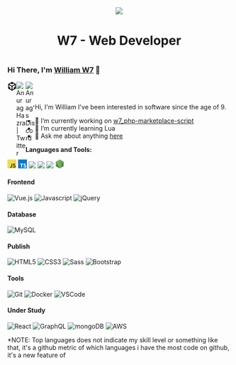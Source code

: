 <div align="center">
  <img height="100" src="https://i.hizliresim.com/E09RSs.png">
  <h1>W7 - Web Developer</h1>
</div>

#



### Hi There, I'm [William W7](https://github.com/williamw7) 🦾

<a href="https://codesandbox.io">
  <img align="left" alt="Anurag Hazra | CodeSandbox" width="20px" src="https://raw.githubusercontent.com/anuraghazra/anuraghazra/master/assets/codesandbox.svg" />
</a>
<a href="https://twitter.com/w7">
  <img align="left" alt="Anurag Hazra | Twitter" width="21px" src="https://raw.githubusercontent.com/anuraghazra/anuraghazra/master/assets/twitter.svg" />
</a>
<a href="discord.gg/8e9X5S3Pyg">
  <img align="left" alt="Anurag's Discord" width="21px" src="https://raw.githubusercontent.com/anuraghazra/anuraghazra/master/assets/discord-round.svg" />
</a>

<br />
<br />

Hi, I'm William I've been interested in software since the age of 9.

- 🔭 I’m currently working on [w7_php-marketplace-script](https://github.com/williamw7/w7_php-marketplace-script)
- 🌱 I’m currently learning Lua
- 💬 Ask me about anything [here](https://github.com/williamw7/williamw7/issues)

**Languages and Tools:**  

<code><img height="20" src="https://raw.githubusercontent.com/github/explore/80688e429a7d4ef2fca1e82350fe8e3517d3494d/topics/javascript/javascript.png"></code>
<code><img height="20" src="https://raw.githubusercontent.com/github/explore/80688e429a7d4ef2fca1e82350fe8e3517d3494d/topics/typescript/typescript.png"></code>
<code><img height="20" src="https://upload.wikimedia.org/wikipedia/commons/thumb/8/82/C_Sharp_logo.png/715px-C_Sharp_logo.png"></code>
<code><img height="20" src="https://upload.wikimedia.org/wikipedia/commons/thumb/2/27/PHP-logo.svg/1200px-PHP-logo.svg.png"></code>
<code><img height="20" src="https://download.logo.wine/logo/Lua_(programming_language)/Lua_(programming_language)-Logo.wine.png"></code>
<code><img height="20" src="https://raw.githubusercontent.com/github/explore/80688e429a7d4ef2fca1e82350fe8e3517d3494d/topics/nodejs/nodejs.png"></code>    

 #### Frontend
  ![Vue.js](https://img.shields.io/badge/Vuejs-41B883?logo=Vuejs&logoColor=black&style=flat)
  ![Javascript](https://img.shields.io/badge/JavaScript-F7DF1E?logo=JavaScript&logoColor=black&style=flat)
  ![jQuery](https://img.shields.io/badge/jQuery-0769AD?logo=jQuery&logoColor=white&style=flat)

  #### Database
  ![MySQL](https://img.shields.io/badge/MySQL-4479A1?logo=MySQL&logoColor=white&style=flat)

  #### Publish
  ![HTML5](https://img.shields.io/badge/HTML5-E34F26?logo=HTML5&logoColor=white&style=flat)
  ![CSS3](https://img.shields.io/badge/CSS3-157286?logo=CSS3&logoColor=white&style=flat)
  ![Sass](https://img.shields.io/badge/Sass-CC6699?logo=Sass&logoColor=white&style=flat)
  ![Bootstrap](https://img.shields.io/badge/Bootstrap-563D7C?logo=Bootstrap&logoColor=white&style=flat)

  #### Tools
  ![Git](https://img.shields.io/badge/Git-F05032?logo=Git&logoColor=white&style=flat)
  ![Docker](https://img.shields.io/badge/Docker-2496ED?logo=Docker&logoColor=white&style=flat)
  ![VSCode](https://img.shields.io/badge/VSCode-007ACC?logo=Visual%20Studio%20Code&logoColor=white&style=flat)

  #### Under Study
  ![React](https://img.shields.io/badge/React-61DAFB?logo=React&logoColor=white&style=flat)
  ![GraphQL](https://img.shields.io/badge/GraphQL-E10098?logo=GraphQL&logoColor=white&style=flat)
  ![mongoDB](https://img.shields.io/badge/MongoDB-4DB33D?logo=MongoDB&logoColor=white&style=flat)
  ![AWS](https://img.shields.io/badge/AWS-232F3E?logo=Amazon%20AWS&logoColor=white&style=flat)


<!--- 
  if you have forked this to use on your profile, 
  Change the `github-readme-stats.anuraghazra1.vercel.app` to `github-readme-stats.vercel.app` 
--->

<!-- Change the `github-readme-stats.anuraghazra1.vercel.app` to `github-readme-stats.vercel.app`  -->

*NOTE: Top languages does not indicate my skill level or something like that, it's a github metric of which languages i have the most code on github, it's a new feature of

